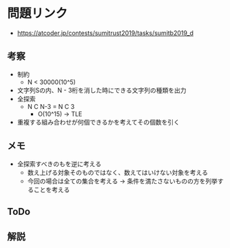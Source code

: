# 問題リンク
- https://atcoder.jp/contests/sumitrust2019/tasks/sumitb2019_d

## 考察
- 制約
    - N < 30000(10^5)
- 文字列Sの内、N - 3桁を消した時にできる文字列の種類を出力
- 全探索
    - N C N-3 = N C 3
        - O(10^15) -> TLE
- 重複する組み合わせが何個できるかを考えてその個数を引く

## メモ
- 全探索すべきのもを逆に考える
    - 数え上げる対象そのものではなく、数えてはいけない対象を考える
    - 今回の場合は全ての集合を考える -> 条件を満たさないものの方を列挙することを考える

## ToDo

## 解説